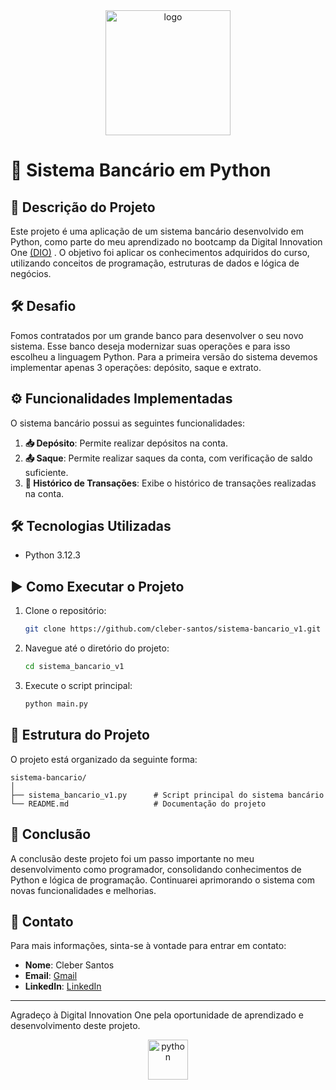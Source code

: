<div align="center">
  <a>
    <img src="https://hermes.dio.me/tracks/648ef080-6c4b-4e54-bf72-34f62030f350.png" alt="logo" width="200" height="200">
  </a>
</div>

# 🏦 Sistema Bancário em Python

## 📄 Descrição do Projeto 

Este projeto é uma aplicação de um sistema bancário desenvolvido em Python, como parte do meu aprendizado no bootcamp da Digital Innovation One [(DIO)](https://www.dio.me/) . O objetivo foi aplicar os conhecimentos adquiridos do curso, utilizando conceitos de programação, estruturas de dados e lógica de negócios.

## 🛠️ Desafio

Fomos contratados por um grande banco para desenvolver o seu novo sistema. Esse banco deseja modernizar suas operações e para isso escolheu a linguagem Python. Para a primeira versão do sistema devemos implementar apenas 3 operações: depósito, saque e extrato.


## ⚙️ Funcionalidades Implementadas

O sistema bancário possui as seguintes funcionalidades:

1. **📥 Depósito**: Permite realizar depósitos na conta.
2. **📤 Saque**: Permite realizar saques da conta, com verificação de saldo suficiente.
3. **📜 Histórico de Transações**: Exibe o histórico de transações realizadas na conta.

## 🛠️ Tecnologias Utilizadas

- Python 3.12.3

## ▶️ Como Executar o Projeto

1. Clone o repositório:
   ```bash
   git clone https://github.com/cleber-santos/sistema-bancario_v1.git
   ```
2. Navegue até o diretório do projeto:
   ```bash
   cd sistema_bancario_v1
   ```
3. Execute o script principal:
   ```bash
   python main.py
   ```

## 📂 Estrutura do Projeto

O projeto está organizado da seguinte forma:

```
sistema-bancario/
│
├── sistema_bancario_v1.py      # Script principal do sistema bancário
└── README.md                   # Documentação do projeto
```

## 🏁 Conclusão

A conclusão deste projeto foi um passo importante no meu desenvolvimento como programador, consolidando conhecimentos de Python e lógica de programação. Continuarei aprimorando o sistema com novas funcionalidades e melhorias.

## 📧 Contato

Para mais informações, sinta-se à vontade para entrar em contato:

- **Nome**: Cleber Santos
- **Email**: [Gmail](mailto:cleber7284@gmail.com)
- **LinkedIn**: [LinkedIn](https://www.linkedin.com/in/cleber-rodrigo-santos/)

---

Agradeço à Digital Innovation One pela oportunidade de aprendizado e desenvolvimento deste projeto.


<div align="center">
  <a>
    <img src="https://cdn3.emoji.gg/emojis/1887_python.png" width="64px" height="64px" alt="python"></a>
  </a>
</div>
